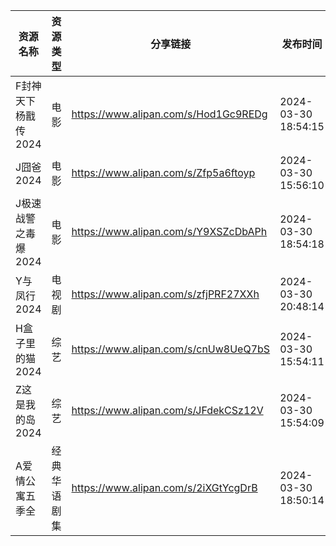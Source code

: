| 资源名称         | 资源类型   | 分享链接                                 | 发布时间                |
| ------------ | ------ | ------------------------------------ | ------------------- |
| F封神天下杨戬传2024 | 电影     | https://www.alipan.com/s/Hod1Gc9REDg | 2024-03-30 18:54:15 |
| J囧爸2024      | 电影     | https://www.alipan.com/s/Zfp5a6ftoyp | 2024-03-30 15:56:10 |
| J极速战警之毒爆2024 | 电影     | https://www.alipan.com/s/Y9XSZcDbAPh | 2024-03-30 18:54:18 |
| Y与凤行2024     | 电视剧    | https://www.alipan.com/s/zfjPRF27XXh | 2024-03-30 20:48:14 |
| H盒子里的猫2024   | 综艺     | https://www.alipan.com/s/cnUw8UeQ7bS | 2024-03-30 15:54:11 |
| Z这是我的岛2024   | 综艺     | https://www.alipan.com/s/JFdekCSz12V | 2024-03-30 15:54:09 |
| A爱情公寓五季全     | 经典华语剧集 | https://www.alipan.com/s/2iXGtYcgDrB | 2024-03-30 18:50:14 |
